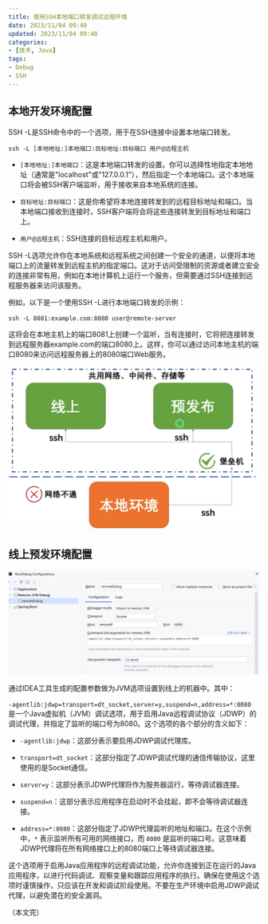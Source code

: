 ```yaml
---
title: 使用SSH本地端口转发调试远程环境
date: 2023/11/04 09:40
updated: 2023/11/04 09:40
categories:
- [技术, Java]
tags:
- Debug
- SSH
---
```


## 本地开发环境配置

SSH -L是SSH命令中的一个选项，用于在SSH连接中设置本地端口转发。

```
ssh -L [本地地址:]本地端口:目标地址:目标端口 用户@远程主机
```

- `[本地地址:]本地端口`：这是本地端口转发的设置。你可以选择性地指定本地地址（通常是"localhost"或"127.0.0.1"），然后指定一个本地端口。这个本地端口将会被SSH客户端监听，用于接收来自本地系统的连接。

- `目标地址:目标端口`：这是你希望将本地连接转发到的远程目标地址和端口。当本地端口接收到连接时，SSH客户端将会将这些连接转发到目标地址和端口上。

- `用户@远程主机`：SSH连接的目标远程主机和用户。

SSH -L选项允许你在本地系统和远程系统之间创建一个安全的通道，以便将本地端口上的流量转发到远程主机的指定端口。这对于访问受限制的资源或者建立安全的连接非常有用，例如在本地计算机上运行一个服务，但需要通过SSH连接到远程服务器来访问该服务。

例如，以下是一个使用SSH -L进行本地端口转发的示例：

```
ssh -L 8081:example.com:8080 user@remote-server
```

这将会在本地主机上的端口8081上创建一个监听，当有连接时，它将把连接转发到远程服务器example.com的端口8080上。这样，你可以通过访问本地主机的端口8080来访问远程服务器上的8080端口Web服务。



![SSH本地端口转发](./assets/image-20231104094159914.png)





## 线上预发环境配置

![预发环境java配置参数](./assets/image-20231104095120831.png)

通过IDEA工具生成的配置参数做为JVM选项设置到线上的机器中。其中：

`-agentlib:jdwp=transport=dt_socket,server=y,suspend=n,address=*:8080` 是一个Java虚拟机（JVM）调试选项，用于启用Java远程调试协议（JDWP）的调试代理，并指定了监听的端口号为8080。这个选项的各个部分的含义如下：

- `-agentlib:jdwp`：这部分表示要启用JDWP调试代理库。

- `transport=dt_socket`：这部分指定了JDWP调试代理的通信传输协议，这里使用的是Socket通信。

- `server=y`：这部分表示JDWP代理将作为服务器运行，等待调试器连接。

- `suspend=n`：这部分表示应用程序在启动时不会挂起，即不会等待调试器连接。

- `address=*:8080`：这部分指定了JDWP代理监听的地址和端口。在这个示例中，`*` 表示监听所有可用的网络接口，而 `8080` 是监听的端口号。这意味着JDWP代理将在所有网络接口上的8080端口上等待调试器连接。

这个选项用于启用Java应用程序的远程调试功能，允许你连接到正在运行的Java应用程序，以进行代码调试、观察变量和跟踪应用程序的执行。确保在使用这个选项时谨慎操作，只应该在开发和调试阶段使用。不要在生产环境中启用JDWP调试代理，以避免潜在的安全漏洞。

（本文完）